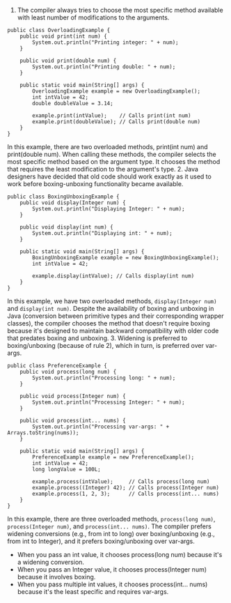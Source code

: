 1. The compiler always tries to choose the most specific method available with least number of modifications to the arguments.
```
public class OverloadingExample {
    public void print(int num) {
        System.out.println("Printing integer: " + num);
    }

    public void print(double num) {
        System.out.println("Printing double: " + num);
    }

    public static void main(String[] args) {
        OverloadingExample example = new OverloadingExample();
        int intValue = 42;
        double doubleValue = 3.14;
        
        example.print(intValue);    // Calls print(int num)
        example.print(doubleValue); // Calls print(double num)
    }
}
```
In this example, there are two overloaded methods, print(int num) and print(double num). When calling these methods, the compiler selects the most specific method based on the argument type. It chooses the method that requires the least modification to the argument's type.
2. Java designers have decided that old code should work exactly as it used to work before boxing-unboxing functionality became available.
```
public class BoxingUnboxingExample {
    public void display(Integer num) {
        System.out.println("Displaying Integer: " + num);
    }

    public void display(int num) {
        System.out.println("Displaying int: " + num);
    }

    public static void main(String[] args) {
        BoxingUnboxingExample example = new BoxingUnboxingExample();
        int intValue = 42;
        
        example.display(intValue); // Calls display(int num)
    }
}
```
In this example, we have two overloaded methods, `display(Integer num)` and `display(int num)`. Despite the availability of boxing and unboxing in Java (conversion between primitive types and their corresponding wrapper classes), the compiler chooses the method that doesn't require boxing because it's designed to maintain backward compatibility with older code that predates boxing and unboxing.
3. Widening is preferred to boxing/unboxing (because of rule 2), which in turn, is preferred over var-args.
```
public class PreferenceExample {
    public void process(long num) {
        System.out.println("Processing long: " + num);
    }

    public void process(Integer num) {
        System.out.println("Processing Integer: " + num);
    }

    public void process(int... nums) {
        System.out.println("Processing var-args: " + Arrays.toString(nums));
    }

    public static void main(String[] args) {
        PreferenceExample example = new PreferenceExample();
        int intValue = 42;
        long longValue = 100L;
        
        example.process(intValue);     // Calls process(long num)
        example.process((Integer) 42); // Calls process(Integer num)
        example.process(1, 2, 3);      // Calls process(int... nums)
    }
}
```
In this example, there are three overloaded methods, `process(long num)`, `process(Integer num)`, and `process(int... nums)`. The compiler prefers widening conversions (e.g., from int to long) over boxing/unboxing (e.g., from int to Integer), and it prefers boxing/unboxing over var-args.

- When you pass an int value, it chooses process(long num) because it's a widening conversion.
- When you pass an Integer value, it chooses process(Integer num) because it involves boxing.
- When you pass multiple int values, it chooses process(int... nums) because it's the least specific and requires var-args.